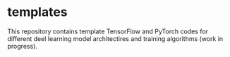# templates
This repository contains template TensorFlow and PyTorch codes for different deel learning model architectires and training algorithms (work in progress).
